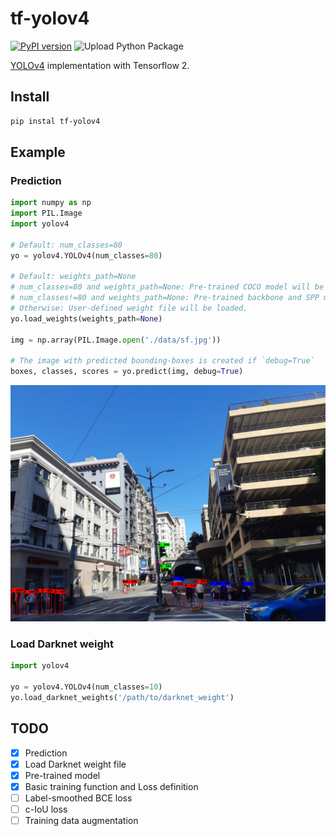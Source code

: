 # tf-yolov4
[![PyPI version](https://badge.fury.io/py/tf-yolov4.svg)](https://badge.fury.io/py/tf-yolov4)
![Upload Python Package](https://github.com/Licht-T/tf-yolov4/workflows/Upload%20Python%20Package/badge.svg)

[YOLOv4](https://arxiv.org/abs/2004.10934) implementation with Tensorflow 2.

## Install
```bash
pip instal tf-yolov4
```

## Example
### Prediction
```python
import numpy as np
import PIL.Image
import yolov4

# Default: num_classes=80
yo = yolov4.YOLOv4(num_classes=80)

# Default: weights_path=None
# num_classes=80 and weights_path=None: Pre-trained COCO model will be loaded.
# num_classes!=80 and weights_path=None: Pre-trained backbone and SPP model will be loaded.
# Otherwise: User-defined weight file will be loaded.
yo.load_weights(weights_path=None)

img = np.array(PIL.Image.open('./data/sf.jpg'))

# The image with predicted bounding-boxes is created if `debug=True`
boxes, classes, scores = yo.predict(img, debug=True)
```
![output](https://raw.githubusercontent.com/Licht-T/tf-yolov4/master/data/output.png)

### Load Darknet weight
```python
import yolov4

yo = yolov4.YOLOv4(num_classes=10)
yo.load_darknet_weights('/path/to/darknet_weight')
```

## TODO
* [x] Prediction
* [x] Load Darknet weight file
* [x] Pre-trained model
* [x] Basic training function and Loss definition
* [ ] Label-smoothed BCE loss
* [ ] c-IoU loss
* [ ] Training data augmentation

